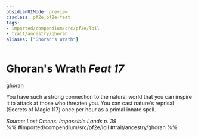 ```yaml
---
obsidianUIMode: preview
cssclass: pf2e,pf2e-feat
tags:
- imported/compendium/src/pf2e/loil
- trait/ancestry/ghoran
aliases: ["Ghoran's Wrath"]
---
```

# Ghoran's Wrath  *Feat 17*  
[ghoran](ghoran-loil.md)  


You have such a strong connection to the natural world that you can inspire it to attack at those who threaten you. You can cast nature's reprisal (Secrets of Magic 117) once per hour as a primal innate spell.

*Source: Lost Omens: Impossible Lands p. 39*  
%% #imported/compendium/src/pf2e/loil #trait/ancestry/ghoran %%